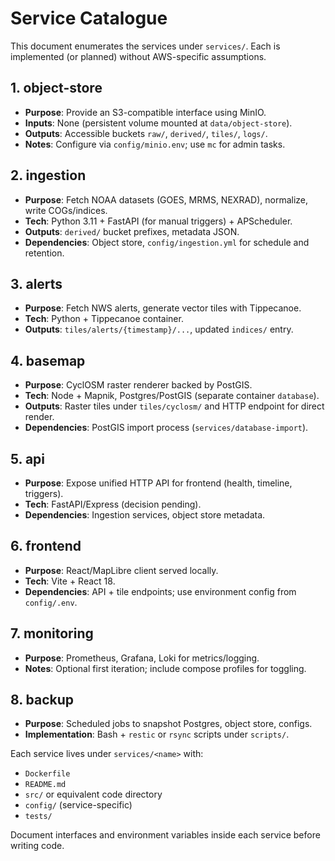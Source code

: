 # Service Catalogue

This document enumerates the services under `services/`. Each is implemented (or planned) without AWS-specific assumptions.

## 1. object-store
- **Purpose**: Provide an S3-compatible interface using MinIO.
- **Inputs**: None (persistent volume mounted at `data/object-store`).
- **Outputs**: Accessible buckets `raw/`, `derived/`, `tiles/`, `logs/`.
- **Notes**: Configure via `config/minio.env`; use `mc` for admin tasks.

## 2. ingestion
- **Purpose**: Fetch NOAA datasets (GOES, MRMS, NEXRAD), normalize, write COGs/indices.
- **Tech**: Python 3.11 + FastAPI (for manual triggers) + APScheduler.
- **Outputs**: `derived/` bucket prefixes, metadata JSON.
- **Dependencies**: Object store, `config/ingestion.yml` for schedule and retention.

## 3. alerts
- **Purpose**: Fetch NWS alerts, generate vector tiles with Tippecanoe.
- **Tech**: Python + Tippecanoe container.
- **Outputs**: `tiles/alerts/{timestamp}/...`, updated `indices/` entry.

## 4. basemap
- **Purpose**: CyclOSM raster renderer backed by PostGIS.
- **Tech**: Node + Mapnik, Postgres/PostGIS (separate container `database`).
- **Outputs**: Raster tiles under `tiles/cyclosm/` and HTTP endpoint for direct render.
- **Dependencies**: PostGIS import process (`services/database-import`).

## 5. api
- **Purpose**: Expose unified HTTP API for frontend (health, timeline, triggers).
- **Tech**: FastAPI/Express (decision pending).
- **Dependencies**: Ingestion services, object store metadata.

## 6. frontend
- **Purpose**: React/MapLibre client served locally.
- **Tech**: Vite + React 18.
- **Dependencies**: API + tile endpoints; use environment config from `config/.env`.

## 7. monitoring
- **Purpose**: Prometheus, Grafana, Loki for metrics/logging.
- **Notes**: Optional first iteration; include compose profiles for toggling.

## 8. backup
- **Purpose**: Scheduled jobs to snapshot Postgres, object store, configs.
- **Implementation**: Bash + `restic` or `rsync` scripts under `scripts/`.

Each service lives under `services/<name>` with:
- `Dockerfile`
- `README.md`
- `src/` or equivalent code directory
- `config/` (service-specific)
- `tests/`

Document interfaces and environment variables inside each service before writing code.
